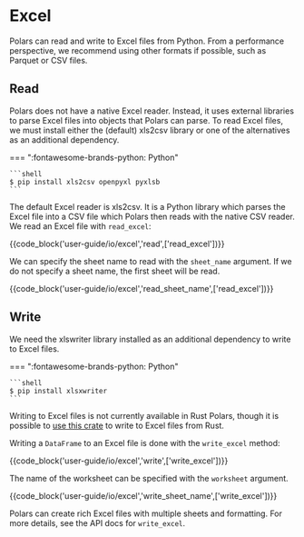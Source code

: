 # Excel

Polars can read and write to Excel files from Python.
From a performance perspective, we recommend using other formats if possible, such as Parquet or CSV files.

## Read

Polars does not have a native Excel reader.
Instead, it uses external libraries to parse Excel files into objects that Polars can parse.
To read Excel files, we must install either the (default) xls2csv library or one of the alternatives as an additional dependency.

=== ":fontawesome-brands-python: Python"

    ```shell
    $ pip install xls2csv openpyxl pyxlsb
    ```

The default Excel reader is xls2csv.
It is a Python library which parses the Excel file into a CSV file which Polars then reads with the native CSV reader.
We read an Excel file with `read_excel`:

{{code_block('user-guide/io/excel','read',['read_excel'])}}

We can specify the sheet name to read with the `sheet_name` argument. If we do not specify a sheet name, the first sheet will be read.

{{code_block('user-guide/io/excel','read_sheet_name',['read_excel'])}}

## Write

We need the xlswriter library installed as an additional dependency to write to Excel files.

=== ":fontawesome-brands-python: Python"

    ```shell
    $ pip install xlsxwriter
    ```

Writing to Excel files is not currently available in Rust Polars, though it is possible to [use this crate](https://docs.rs/crate/xlsxwriter/latest) to write to Excel files from Rust.

Writing a `DataFrame` to an Excel file is done with the `write_excel` method:

{{code_block('user-guide/io/excel','write',['write_excel'])}}

The name of the worksheet can be specified with the `worksheet` argument.

{{code_block('user-guide/io/excel','write_sheet_name',['write_excel'])}}

Polars can create rich Excel files with multiple sheets and formatting. For more details, see the API docs for `write_excel`.
